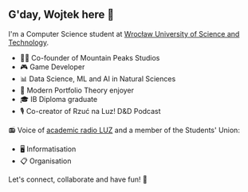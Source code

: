 ## G'day, Wojtek here 👋

I'm a Computer Science student at [Wrocław University of Science and Technology](https://www.pwr.edu.pl/).

- 👨‍💼 Co-founder of Mountain Peaks Studios
- 🎮 Game Developer
- 📊 Data Science, ML and AI in Natural Sciences
- 💼 Modern Portfolio Theory enjoyer
- 🎓 IB Diploma graduate
- 🎙️ Co-creator of Rzuć na Luz! D&D Podcast

📻 Voice of [academic radio LUZ](https://www.luz.pwr.edu.pl/) and a member of the Students' Union:
- 🖥️ Informatisation 
- 📋 Organisation

Let's connect, collaborate and have fun! 🚀
